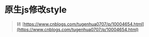 # 原生js修改style

> 转 [https://www.cnblogs.com/tugenhua0707/p/10004654.html](https://www.cnblogs.com/tugenhua0707/p/10004654.html)



